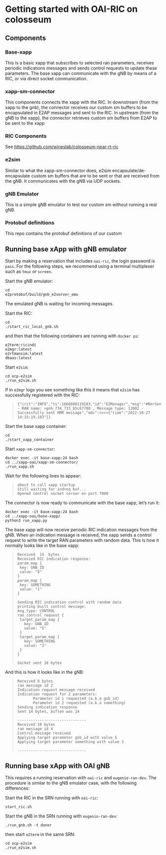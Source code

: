 # Getting started with OAI-RIC on colosseum 
## Components
### Base-xapp 
This is a basic xapp that subscribes to selected ran parameters, receives periodic indications messages and sends control requests to update these parameters.
The base xapp can communicate with the gNB by means of a RIC, or via direct socket communication. 

### xapp-sm-connector
This components connects the xapp with the RIC. In downstream (from the xapp to the gnb), the connector receives our custom sm buffers to be encapsulated in E2AP messages and sent to the RIC. In upstream (from the gNB to the xapp), the connector retrieves custom sm buffers from E2AP to be sent to the xapp 

### RIC Components 
See https://github.com/wineslab/colosseum-near-rt-ric

### e2sim 
Similar to what the xapp-sm-connector does, e2sim encapsulate/de-encapsulate custom sm buffers that are to be sent or that are received from the gNB. It communicates with the gNB via UDP sockets. 

### gNB Emulator
This is a simple gNB emulator to test our custom sm without running a real gNB. 

### Protobuf definitions
This repo contains the protobuf definitions of our custom 

## Running base xApp with gNB emulator 
Start by making a reservation that includes `oai-ric`, the login password is `pass`.  For the following steps, we recommend using a terminal multiplexer such as `tmux` or `screen`.

Start the gNB emulator:
```
cd
e2protobuf/build/gnb_e2server_emu
```
The emulated gNB is waiting for incoming messages.

Start the RIC:
```
cd
./start_ric_local_gnb.sh
```

and then that the following containers are running with `docker ps`:
```
e2term:ricindi
e2mgr:latest
e2rtmansim:latest
dbaas:latest
```

Start `e2sim`:
```
cd ocp-e2sim
./run_e2sim.sh
```
If in `e2mgr` logs you see something like this it means that `e2sim` has successfully registered with the RIC:
>```
>{"crit":"INFO","ts":1666880119183,"id":"E2Manager","msg":"#RmrSender.Send - RAN name: >gnb_734_733_b5c67780 , Message type: 12002 - Successfully sent RMR message","mdc":>>>>{"time":"2022-10-27 14:15:19.183"}}
>```

Start the base xapp container: 
```
cd
./start_xapp_container
```

Start `xapp-sm-connector`:
```
docker exec -it base-xapp:24 bash
cd ../xapp-oai/xapp-sm-connector/
./run_xapp.sh
```
Wait for the following lines to appear:
>```
>about to call xapp startup
>Still waiting for indreq buf...
>Opened control socket server on port 7000
>```
The connector is now ready to communicate with the base xapp, let’s run it:
```
docker exec -it base-xapp:24 bash
cd ../xapp-oai/base-xapp/
python3 run_xapp.py
```
The base xapp will now receive periodic RIC indication messages from the gNB. When an indication message is received, the xapp sends a control request to write the target RAN parameters with random data. 
This is how it normally looks like in the base xapp:
>```
>Received  14  bytes
>Recevied RIC indication response:
>param_map {
>  key: GNB_ID
>  value: "8"
>}
>param_map {
>  key: SOMETHING
>  value: "1"
>}
>
>Sending RIC indication control with random data
>printing built control message:
>msg_type: CONTROL
>ran_control_request {
>  target_param_map {
>    key: GNB_ID
>    value: "5"
>  }
>  target_param_map {
>    key: SOMETHING
>    value: "3"
>  }
>}
>
>Socket sent 18 bytes
>
>```
And this is how it looks like in the gNB:
>```
>Received 8 bytes
>ran message id 2
>Indication request message received
>Indication request for 2 parameters:
>        Parameter id 1 requested (a.k.a gnb_id)
>        Parameter id 2 requested (a.k.a something)
>Sending indication response
>Sent 14 bytes, buflen was 14
>
>-------------------------------
>Received 18 bytes
>ran message id 4
>Control message received
>Applying target parameter gnb_id with value 5
>Applying target parameter something with value 3
>
>-------------------------------
>```

## Running base xApp with OAI gNB 
This requires a running reservation with `oai-ric` and `eugenio-ran-dev`. The procedure is similar to the gNB emulator case, with the following differences:

Start the RIC in the SRN running with `oai-ric`:
```
start_ric.sh
```
Start the gNB in the SRN running with `eugenio-ran-dev`:
````
./run_gnb.sh -t donor
````
then start `e2term` in the same SRN:
````
cd ocp-e2sim
./run_e2sim.sh
````
